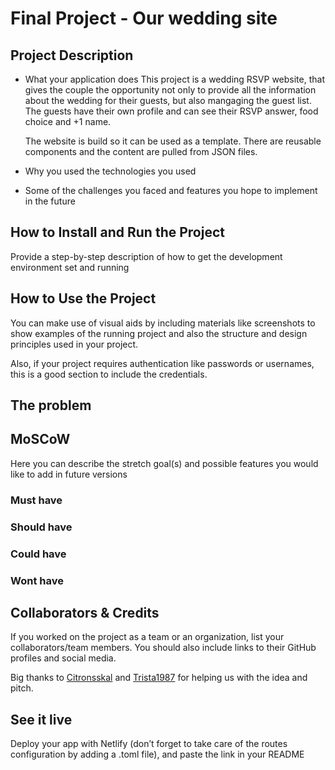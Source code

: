 # Final Project - Our wedding site

## Project Description

- What your application does
  This project is a wedding RSVP website, that gives the couple the opportunity not only to provide all the information about the wedding for their guests, but also mangaging the guest list. The guests have their own profile and can see their RSVP answer, food choice and +1 name.

  The website is build so it can be used as a template. There are reusable components and the content are pulled from JSON files.

- Why you used the technologies you used
- Some of the challenges you faced and features you hope to implement in the future

## How to Install and Run the Project

Provide a step-by-step description of how to get the development environment set and running

## How to Use the Project

You can make use of visual aids by including materials like screenshots to show examples of the running project and also the structure and design principles used in your project.

Also, if your project requires authentication like passwords or usernames, this is a good section to include the credentials.

## The problem

## MoSCoW

Here you can describe the stretch goal(s) and possible features you would like to add in future versions

### Must have

### Should have

### Could have

### Wont have

## Collaborators & Credits

If you worked on the project as a team or an organization, list your collaborators/team members. You should also include links to their GitHub profiles and social media.

Big thanks to [Citronsskal](https://github.com/Citronskal) and [Trista1987](https://github.com/trista1987) for helping us with the idea and pitch.

## See it live

Deploy your app with Netlify (don’t forget to take care of the routes configuration by adding a .toml file), and paste the link in your README
